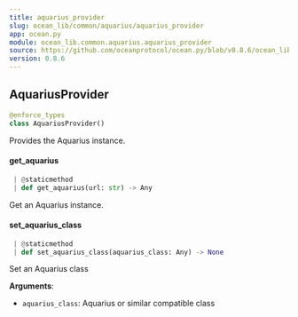 ```yaml
---
title: aquarius_provider
slug: ocean_lib/common/aquarius/aquarius_provider
app: ocean.py
module: ocean_lib.common.aquarius.aquarius_provider
source: https://github.com/oceanprotocol/ocean.py/blob/v0.8.6/ocean_lib/common/aquarius/aquarius_provider.py
version: 0.8.6
---
```

## AquariusProvider

```python
@enforce_types
class AquariusProvider()
```

Provides the Aquarius instance.

#### get\_aquarius

```python
 | @staticmethod
 | def get_aquarius(url: str) -> Any
```

Get an Aquarius instance.

#### set\_aquarius\_class

```python
 | @staticmethod
 | def set_aquarius_class(aquarius_class: Any) -> None
```

Set an Aquarius class

**Arguments**:

- `aquarius_class`: Aquarius or similar compatible class

